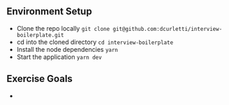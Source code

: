 ## Environment Setup
* Clone the repo locally `git clone git@github.com:dcurletti/interview-boilerplate.git`
* cd into the cloned directory `cd interview-boilerplate`
* Install the node dependencies `yarn`
* Start the application `yarn dev`

## Exercise Goals
* 


